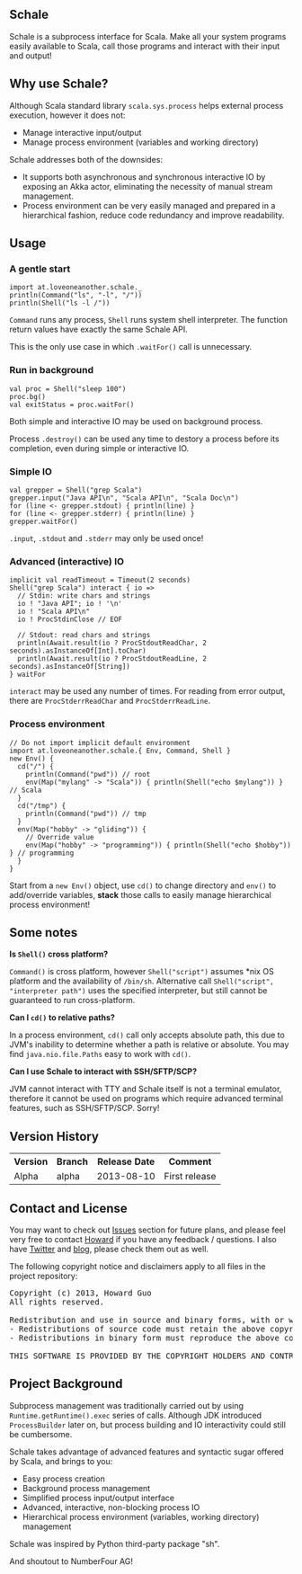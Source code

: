 Schale
------

Schale is a subprocess interface for Scala. Make all your system programs easily available to Scala, call those programs and interact with their input and output!

## Why use Schale?

Although Scala standard library `scala.sys.process` helps external process execution, however it does not:

- Manage interactive input/output
- Manage process environment (variables and working directory)

Schale addresses both of the downsides:

- It supports both asynchronous and synchronous interactive IO by exposing an Akka actor, eliminating the necessity of manual stream management.
- Process environment can be very easily managed and prepared in a hierarchical fashion, reduce code redundancy and improve readability.

## Usage

### A gentle start

    import at.loveoneanother.schale._
    println(Command("ls", "-l", "/"))
    println(Shell("ls -l /"))

`Command` runs any process, `Shell` runs system shell interpreter. The function return values have exactly the same Schale API.

This is the only use case in which `.waitFor()` call is unnecessary.

### Run in background

    val proc = Shell("sleep 100")
    proc.bg()
    val exitStatus = proc.waitFor()

Both simple and interactive IO may be used on background process.

Process `.destroy()` can be used any time to destory a process before its completion, even during simple or interactive IO.

### Simple IO

    val grepper = Shell("grep Scala")
    grepper.input("Java API\n", "Scala API\n", "Scala Doc\n")
    for (line <- grepper.stdout) { println(line) }
    for (line <- grepper.stderr) { println(line) }
    grepper.waitFor()

`.input`, `.stdout` and `.stderr` may only be used once!

### Advanced (interactive) IO

    implicit val readTimeout = Timeout(2 seconds)
    Shell("grep Scala") interact { io =>
      // Stdin: write chars and strings
      io ! "Java API"; io ! '\n'
      io ! "Scala API\n"
      io ! ProcStdinClose // EOF

      // Stdout: read chars and strings
      println(Await.result(io ? ProcStdoutReadChar, 2 seconds).asInstanceOf[Int].toChar)
      println(Await.result(io ? ProcStdoutReadLine, 2 seconds).asInstanceOf[String])
    } waitFor

`interact` may be used any number of times. For reading from error output, there are `ProcStderrReadChar` and `ProcStderrReadLine`.

### Process environment

    // Do not import implicit default environment
    import at.loveoneanother.schale.{ Env, Command, Shell }
    new Env() {
      cd("/") {
        println(Command("pwd")) // root
        env(Map("mylang" -> "Scala")) { println(Shell("echo $mylang")) } // Scala
      }
      cd("/tmp") {
        println(Command("pwd")) // tmp
      }
      env(Map("hobby" -> "gliding")) {
        // Override value
        env(Map("hobby" -> "programming")) { println(Shell("echo $hobby")) } // programming
      }
    }

Start from a `new Env()` object, use `cd()` to change directory and `env()` to add/override variables, __stack__ those calls to easily manage hierarchical process environment!

## Some notes

__Is `Shell()` cross platform?__

`Command()` is cross platform, however `Shell("script")` assumes \*nix OS platform and the availability of `/bin/sh`. Alternative call `Shell("script", "interpreter path")` uses the specified interpreter, but still cannot be guaranteed to run cross-platform.

__Can I `cd()` to relative paths?__

In a process environment, `cd()` call only accepts absolute path, this due to JVM's inability to determine whether a path is relative or absolute. You may find `java.nio.file.Paths` easy to work with `cd()`.

__Can I use Schale to interact with SSH/SFTP/SCP?__

JVM cannot interact with TTY and Schale itself is not a terminal emulator, therefore it cannot be used on programs which require advanced terminal features, such as SSH/SFTP/SCP. Sorry!

## Version History

<table>
<tr>
  <th>Version</th>
  <th>Branch</th>
  <th>Release Date</th>
  <th>Comment</th>
</tr>
<tr>
  <td>Alpha</td>
  <td>alpha</td>
  <td>2013-08-10</td>
  <td>First release</td>
</tr>
</table>

## Contact and License

You may want to check out [Issues] section for future plans, and please feel very free to contact [Howard] if you have any feedback / questions. I also have [Twitter] and [blog], please check them out as well.

The following copyright notice and disclaimers apply to all files in the project repository:
<pre>
Copyright (c) 2013, Howard Guo
All rights reserved.

Redistribution and use in source and binary forms, with or without modification, are permitted provided that the following conditions are met:
- Redistributions of source code must retain the above copyright notice, this list of conditions and the following disclaimer.
- Redistributions in binary form must reproduce the above copyright notice, this list of conditions and the following disclaimer in the documentation and/or other materials provided with the distribution.

THIS SOFTWARE IS PROVIDED BY THE COPYRIGHT HOLDERS AND CONTRIBUTORS "AS IS" AND ANY EXPRESS OR IMPLIED WARRANTIES, INCLUDING, BUT NOT LIMITED TO, THE IMPLIED WARRANTIES OF MERCHANTABILITY AND FITNESS FOR A PARTICULAR PURPOSE ARE DISCLAIMED. IN NO EVENT SHALL THE COPYRIGHT HOLDER OR CONTRIBUTORS BE LIABLE FOR ANY DIRECT, INDIRECT, INCIDENTAL, SPECIAL, EXEMPLARY, OR CONSEQUENTIAL DAMAGES (INCLUDING, BUT NOT LIMITED TO, PROCUREMENT OF SUBSTITUTE GOODS OR SERVICES; LOSS OF USE, DATA, OR PROFITS; OR BUSINESS INTERRUPTION) HOWEVER CAUSED AND ON ANY THEORY OF LIABILITY, WHETHER IN CONTRACT, STRICT LIABILITY, OR TORT (INCLUDING NEGLIGENCE OR OTHERWISE) ARISING IN ANY WAY OUT OF THE USE OF THIS SOFTWARE, EVEN IF ADVISED OF THE POSSIBILITY OF SUCH DAMAGE.
</pre>

## Project Background

Subprocess management was traditionally carried out by using `Runtime.getRuntime().exec` series of calls. Although JDK introduced `ProcessBuilder` later on, but process building and IO interactivity could still be cumbersome.

Schale takes advantage of advanced features and syntactic sugar offered by Scala, and brings to you:

- Easy process creation
- Background process management
- Simplified process input/output interface
- Advanced, interactive, non-blocking process IO
- Hierarchical process environment (variables, working directory) management

Schale was inspired by Python third-party package "sh".

And shoutout to NumberFour AG!

[Howard]: mailto:guohouzuo@gmail.com
[Twitter]: https://twitter.com/hzguo
[blog]: http://allstarnix.blogspot.com.au
[Issues]: https://github.com/HouzuoGuo/schale/issues
